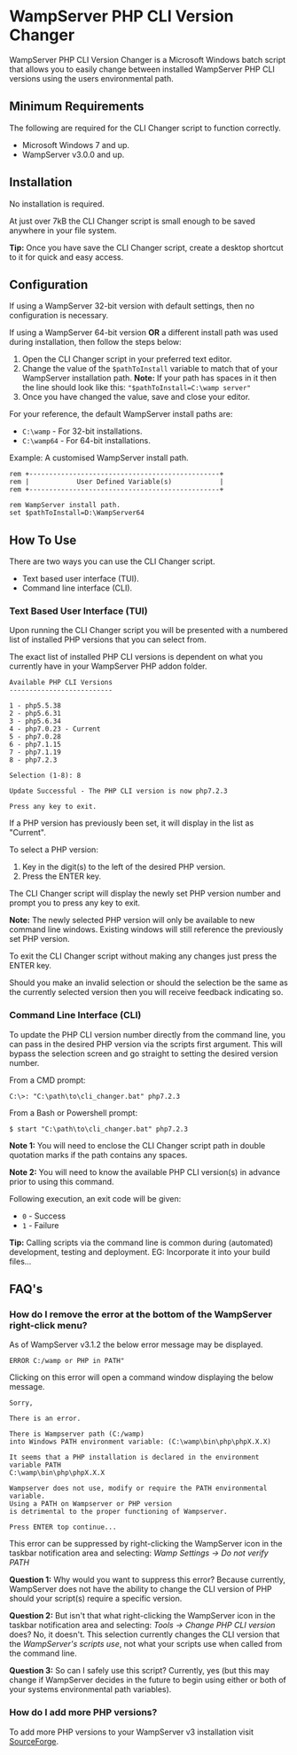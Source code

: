 # WampServer PHP CLI Version Changer
WampServer PHP CLI Version Changer is a Microsoft Windows batch script that allows you to easily change between installed WampServer PHP CLI versions using the users environmental path.

## Minimum Requirements
The following are required for the CLI Changer script to function correctly.
- Microsoft Windows 7 and up.
- WampServer v3.0.0 and up.

## Installation
No installation is required.

At just over 7kB the CLI Changer script is small enough to be saved anywhere in your file system.

**Tip:** Once you have save the CLI Changer script, create a desktop shortcut to it for quick and easy access.

## Configuration
If using a WampServer 32-bit version with default settings, then no configuration is necessary.

If using a WampServer 64-bit version **OR** a different install path was used during installation, then follow the steps below:

1. Open the CLI Changer script in your preferred text editor.
2. Change the value of the `$pathToInstall` variable to match that of your WampServer installation path. **Note:** If your path has spaces in it then the line should look like this: `"$pathToInstall=C:\wamp server"` 
3. Once you have changed the value, save and close your editor.

For your reference, the default WampServer install paths are:
- `C:\wamp` - For 32-bit installations.
- `C:\wamp64` - For 64-bit installations.

Example: A customised WampServer install path.
```
rem +------------------------------------------------+
rem |            User Defined Variable(s)            |
rem +------------------------------------------------+

rem WampServer install path.
set $pathToInstall=D:\WampServer64
```

## How To Use
There are two ways you can use the CLI Changer script.

* Text based user interface (TUI).
* Command line interface (CLI).

### Text Based User Interface (TUI)
Upon running the CLI Changer script you will be presented with a numbered list of installed PHP versions that you can select from.

The exact list of installed PHP CLI versions is dependent on what you currently have in your WampServer PHP addon folder.

```
Available PHP CLI Versions
--------------------------

1 - php5.5.38
2 - php5.6.31
3 - php5.6.34
4 - php7.0.23 - Current
5 - php7.0.28
6 - php7.1.15
7 - php7.1.19
8 - php7.2.3

Selection (1-8): 8

Update Successful - The PHP CLI version is now php7.2.3

Press any key to exit.
```

If a PHP version has previously been set, it will display in the list as "Current".

To select a PHP version:
1. Key in the digit(s) to the left of the desired PHP version.
2. Press the ENTER key.

The CLI Changer script will display the newly set PHP version number and prompt you to press any key to exit.

**Note:** The newly selected PHP version will only be available to new command line windows. Existing windows will still reference the previously set PHP version.

To exit the CLI Changer script without making any changes just press the ENTER key.

Should you make an invalid selection or should the selection be the same as the currently selected version then you will receive feedback indicating so.

### Command Line Interface (CLI)
To update the PHP CLI version number directly from the command line, you can pass in the desired PHP version via the scripts first argument. This will bypass the selection screen and go straight to setting the desired version number.

From a CMD prompt:
```
C:\>: "C:\path\to\cli_changer.bat" php7.2.3
```

From a Bash or Powershell prompt:
```
$ start "C:\path\to\cli_changer.bat" php7.2.3
```

**Note 1:** You will need to enclose the CLI Changer script path in double quotation marks if the path contains any spaces.

**Note 2:** You will need to know the available PHP CLI version(s) in advance prior to using this command.

Following execution, an exit code will be given:

- `0` - Success
- `1` - Failure

**Tip:** Calling scripts via the command line is common during (automated) development, testing and deployment. EG: Incorporate it into your build files...

## FAQ's
### How do I remove the error at the bottom of the WampServer right-click menu?
As of WampServer v3.1.2 the below error message may be displayed.

```
ERROR C:/wamp or PHP in PATH"
```

Clicking on this error will open a command window displaying the below message.

```
Sorry,

There is an error.

There is Wampserver path (C:/wamp)
into Windows PATH environment variable: (C:\wamp\bin\php\phpX.X.X)

It seems that a PHP installation is declared in the environment variable PATH
C:\wamp\bin\php\phpX.X.X

Wampserver does not use, modify or require the PATH environmental variable.
Using a PATH on Wampserver or PHP version
is detrimental to the proper functioning of Wampserver.

Press ENTER top continue...
```

This error can be suppressed by right-clicking the WampServer icon in the taskbar notification area and selecting: _Wamp Settings -> Do not verify PATH_

**Question 1:** Why would you want to suppress this error? Because currently, WampServer does not have the ability to change the CLI version of PHP should your script(s) require a specific version.

**Question 2:** But isn't that what right-clicking the WampServer icon in the taskbar notification area and selecting: _Tools -> Change PHP CLI version_ does? No, it doesn't. This selection currently changes the CLI version that the _WampServer's scripts use_, not what your scripts use when called from the command line.

**Question 3:** So can I safely use this script? Currently, yes (but this may change if WampServer decides in the future to begin using either or both of your systems environmental path variables).

### How do I add more PHP versions?
To add more PHP versions to your WampServer v3 installation visit [SourceForge](https://sourceforge.net/projects/wampserver/files/WampServer%203/WampServer%203.0.0/Addons/Php/).